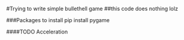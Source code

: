
#Trying to write simple bullethell game
##this code does nothing lolz

###Packages to install
pip install pygame

####TODO
Acceleration
